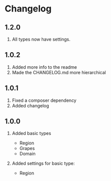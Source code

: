 # Changelog

## 1.2.0

1. All types now have settings.

## 1.0.2

1. Added more info to the readme
1. Made the CHANGELOG.md more hierarchical

## 1.0.1
1. Fixed a composer dependency 
1. Added changelog

## 1.0.0

1. Added basic types
    - Region
    - Grapes
    - Domain
    
1. Added settings for basic type:
    - Region
